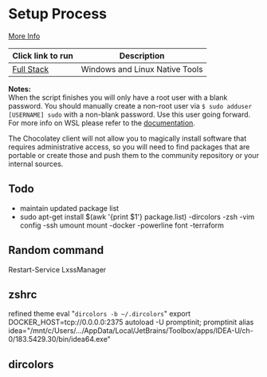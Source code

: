 
# Setup Process

[More Info](https://github.com/Microsoft/windows-dev-box-setup-scripts)


|Click link to run  |Description  |
|---------|---------|
|<a href='http://boxstarter.org/package/url?https://raw.githubusercontent.com/gambtho/windows-dev-box-setup-scripts/master/full_stack.ps1'>Full Stack </a>     | Windows and Linux Native Tools |


**Notes:**  
 When the script finishes you will only have a root user with a blank password. You should  manually create a non-root user via `$ sudo adduser [USERNAME] sudo` with a non-blank password. Use this user going forward. For more info on WSL please refer to the [documentation](https://docs.microsoft.com/en-us/windows/wsl/about).
 
The  Chocolatey client will not allow you to magically install software that requires administrative access, so you will need to find packages that are portable or create those and push them to the community repository or your internal sources.

## Todo 

- maintain updated package list
- sudo apt-get install $(awk '{print $1'} package.list)
-dircolors
-zsh
-vim config
-ssh umount mount
-docker
-powerline font
-terraform 

## Random command
Restart-Service LxssManager


## zshrc
refined theme
eval "`dircolors -b ~/.dircolors`"
export DOCKER_HOST=tcp://0.0.0.0:2375
autoload -U promptinit; promptinit
alias idea="/mnt/c/Users/.../AppData/Local/JetBrains/Toolbox/apps/IDEA-U/ch-0/183.5429.30/bin/idea64.exe"

## dircolors


